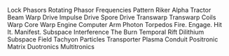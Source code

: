 Lock Phasors
Rotating Phasor Frequencies
Pattern Riker Alpha
Tractor Beam
Warp Drive
Impulse Drive
Spore Drive
Transwarp
Transwarp Coils
Warp Core
Warp Engine
Computer
Arm Photon Torpedos
Fire.
Engage.
Hit It.
Manifest.
Subspace Interference
The Burn
Temporal Rift
Dilithium
Subspace Field
Tachyon Particles
Transporter
Plasma Conduit
Positronic Matrix
Duotronics
Multitronics